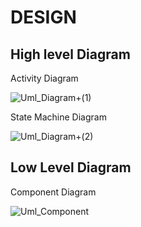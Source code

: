 # DESIGN 
## High level Diagram

Activity Diagram

![Uml_Diagram+(1)](https://user-images.githubusercontent.com/94158943/143268247-1ec47aeb-79ba-4c10-8bf2-3eccd530e863.png)

State Machine Diagram

![Uml_Diagram+(2)](https://user-images.githubusercontent.com/94158943/143268593-7a484053-2d70-477e-afa1-15d19c22b14e.png)


## Low Level Diagram

Component Diagram

![Uml_Component](https://user-images.githubusercontent.com/94158943/143268913-e64ab144-a032-4b9f-aef9-933f2816ad01.png)
